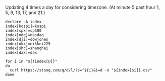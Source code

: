 Updating 4 times a day for considering timezone. (At minute 5 past hour 1, 5, 9, 13, 17, and 21.)

```
declare -A index
index[kospi]=kospi
index[spx]=sp500
index[ndq]=nasdaq
index[dji]=dowjones
index[nkx]=nikkei225
index[shc]=shanghai
index[dax]=dax

for i in "${!index[@]}"
do
  curl https://stooq.com/q/d/l/?s=^${i}&i=d -o "${index[$i]}.csv"
done
```
